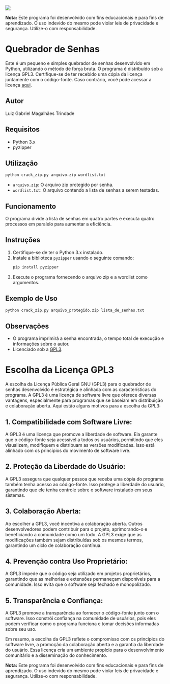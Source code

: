 <image src="https://www.gnu.org/graphics/gplv3-127x51.png">

**Nota:** Este programa foi desenvolvido com fins educacionais e para fins de aprendizado. O uso indevido do mesmo pode violar leis de privacidade e segurança. Utilize-o com responsabilidade.

# Quebrador de Senhas

Este é um pequeno e simples quebrador de senhas desenvolvido em Python, utilizando o método de força bruta. O programa é distribuído sob a licença GPL3. Certifique-se de ter recebido uma cópia da licença juntamente com o código-fonte. Caso contrário, você pode acessar a licença [aqui](https://www.gnu.org/licenses/gpl-3.0.en.html#license-text).

## Autor
Luiz Gabriel Magalhães Trindade

## Requisitos
- Python 3.x
- pyzipper

## Utilização
```bash
python crack_zip.py arquivo.zip wordlist.txt
```

- `arquivo.zip`: O arquivo zip protegido por senha.
- `wordlist.txt`: O arquivo contendo a lista de senhas a serem testadas.

## Funcionamento
O programa divide a lista de senhas em quatro partes e executa quatro processos em paralelo para aumentar a eficiência.

## Instruções
1. Certifique-se de ter o Python 3.x instalado.
2. Instale a biblioteca `pyzipper` usando o seguinte comando:
    ```bash
    pip install pyzipper
    ```
3. Execute o programa fornecendo o arquivo zip e a wordlist como argumentos.

## Exemplo de Uso
```bash
python crack_zip.py arquivo_protegido.zip lista_de_senhas.txt
```

## Observações
- O programa imprimirá a senha encontrada, o tempo total de execução e informações sobre o autor.
- Licenciado sob a [GPL3](https://www.gnu.org/licenses/gpl-3.0.en.html#license-text).

# Escolha da Licença GPL3

A escolha da Licença Pública Geral GNU (GPL3) para o quebrador de senhas desenvolvido é estratégica e alinhada com as características do programa. A GPL3 é uma licença de software livre que oferece diversas vantagens, especialmente para programas que se baseiam em distribuição e colaboração aberta. Aqui estão alguns motivos para a escolha da GPL3:

## 1. **Compatibilidade com Software Livre:**
   A GPL3 é uma licença que promove a liberdade de software. Ela garante que o código-fonte seja acessível a todos os usuários, permitindo que eles visualizem, modifiquem e distribuam as versões modificadas. Isso está alinhado com os princípios do movimento de software livre.

## 2. **Proteção da Liberdade do Usuário:**
   A GPL3 assegura que qualquer pessoa que receba uma cópia do programa também tenha acesso ao código-fonte. Isso protege a liberdade do usuário, garantindo que ele tenha controle sobre o software instalado em seus sistemas.

## 3. **Colaboração Aberta:**
   Ao escolher a GPL3, você incentiva a colaboração aberta. Outros desenvolvedores podem contribuir para o projeto, aprimorando-o e beneficiando a comunidade como um todo. A GPL3 exige que as modificações também sejam distribuídas sob os mesmos termos, garantindo um ciclo de colaboração contínua.

## 4. **Prevenção contra Uso Proprietário:**
   A GPL3 impede que o código seja utilizado em projetos proprietários, garantindo que as melhorias e extensões permaneçam disponíveis para a comunidade. Isso evita que o software seja fechado e monopolizado.

## 5. **Transparência e Confiança:**
   A GPL3 promove a transparência ao fornecer o código-fonte junto com o software. Isso constrói confiança na comunidade de usuários, pois eles podem verificar como o programa funciona e tomar decisões informadas sobre seu uso.

Em resumo, a escolha da GPL3 reflete o compromisso com os princípios do software livre, a promoção da colaboração aberta e a garantia da liberdade do usuário. Essa licença cria um ambiente propício para o desenvolvimento comunitário e a disseminação do conhecimento.

**Nota:** Este programa foi desenvolvido com fins educacionais e para fins de aprendizado. O uso indevido do mesmo pode violar leis de privacidade e segurança. Utilize-o com responsabilidade.